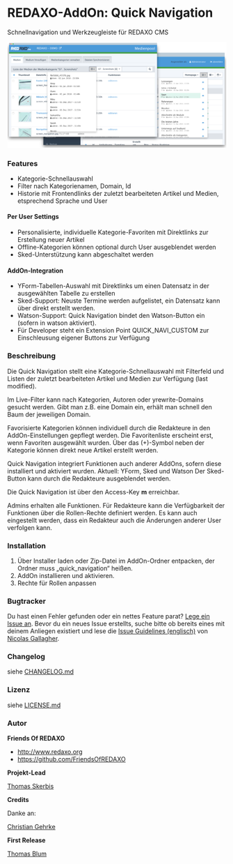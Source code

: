 
REDAXO-AddOn: Quick Navigation
================================================================================

Schnellnavigation und Werkzeugleiste für REDAXO CMS

![Screenshot](https://raw.githubusercontent.com/FriendsOfREDAXO/quick_navigation/assets/quick_navigation.png)

### Features
- Kategorie-Schnellauswahl
- Filter nach Kategorienamen, Domain, Id
- Historie mit Frontendlinks der zuletzt bearbeiteten Artikel und Medien, etsprechend Sprache und User

#### Per User Settings
- Personalisierte, individuelle Kategorie-Favoriten mit Direktlinks zur Erstellung neuer Artikel
- Offline-Kategorien können optional durch User ausgeblendet werden
- Sked-Unterstützung kann abgeschaltet werden

#### AddOn-Integration 
- YForm-Tabellen-Auswahl mit Direktlinks um einen Datensatz in der ausgewählten Tabelle zu erstellen
- Sked-Support: Neuste Termine werden aufgelistet, ein Datensatz kann über direkt erstellt werden. 
- Watson-Support: Quick Navigation bindet den Watson-Button ein (sofern in watson aktiviert). 
- Für Developer steht ein Extension Point QUICK_NAVI_CUSTOM zur Einschleusung eigener Buttons zur Verfügung 

### Beschreibung 

Die Quick Navigation stellt eine Kategorie-Schnellauswahl mit Filterfeld und Listen der zuletzt bearbeiteten Artikel und Medien zur Verfügung (last modified).

Im Live-Filter kann nach Kategorien, Autoren oder yrewrite-Domains gesucht werden. Gibt man z.B. eine Domain ein, erhält man schnell den Baum der jeweiligen Domain. 

Favorisierte Kategorien können individuell durch die Redakteure in den AddOn-Einstellungen gepflegt werden. Die Favoritenliste erscheint erst, wenn Favoriten ausgewählt wurden. Über das (+)-Symbol neben der Kategorie können direkt neue Artikel erstellt werden. 

Quick Navigation integriert Funktionen auch anderer AddOns, sofern diese installiert und aktiviert wurden. 
Aktuell: YForm, Sked und Watson
Der Sked-Button kann durch die Redakteure ausgeblendet werden. 

Die Quick Navigation ist über den Access-Key **m** erreichbar.

Admins erhalten alle Funktionen. 
Für Redakteure kann die Verfügbarkeit der Funktionen über die Rollen-Rechte definiert werden. Es kann auch eingestellt werden, dass ein Redakteur auch die Änderungen anderer User verfolgen kann.   

### Installation

1. Über Installer laden oder Zip-Datei im AddOn-Ordner entpacken, der Ordner muss „quick_navigation“ heißen.
2. AddOn installieren und aktivieren.
3. Rechte für Rollen anpassen


### Bugtracker

Du hast einen Fehler gefunden oder ein nettes Feature parat? [Lege ein Issue an](https://github.com/FriendsOfREDAXO/quick_navigation/issues). Bevor du ein neues Issue erstellts, suche bitte ob bereits eines mit deinem Anliegen existiert und lese die [Issue Guidelines (englisch)](https://github.com/necolas/issue-guidelines) von [Nicolas Gallagher](https://github.com/necolas/).


### Changelog

siehe [CHANGELOG.md](https://github.com/FriendsOfREDAXO/quick_navigation/blob/master/CHANGELOG.md)

### Lizenz

siehe [LICENSE.md](https://github.com/FriendsOfREDAXO/quick_navigation/blob/master/LICENSE.md)


### Autor

**Friends Of REDAXO**

* http://www.redaxo.org
* https://github.com/FriendsOfREDAXO

**Projekt-Lead**

[Thomas Skerbis](https://github.com/skerbis)

**Credits**

Danke an: 

[Christian Gehrke](https://github.com/chrison94)

**First Release**

[Thomas Blum](https://github.com/tbaddade)

